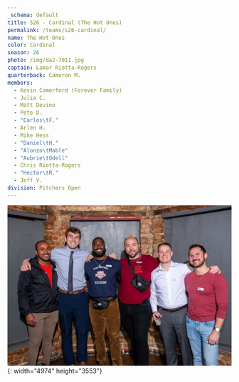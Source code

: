 ```yaml
---
_schema: default
title: S26 - Cardinal (The Hot Ones)
permalink: /teams/s26-cardinal/
name: The Hot Ones
color: Cardinal
season: 26
photo: /img/da2-7011.jpg
captain: Lamar Riotta-Rogers
quarterback: Cameron M.
members:
  - Kevin Comerford (Forever Family)
  - Julia C.
  - Matt Devino
  - Pete D.
  - "Carlos\tF."
  - Arlen H.
  - Mike Hess
  - "Daniel\tH."
  - "Alonzo\tMable"
  - "Aubrie\tOdell"
  - Chris Riotta-Rogers
  - "Hector\tR."
  - Jeff V.
division: Pitchers Open
---
```

![](/img/da2-7011.jpg){: width="4974" height="3553"}